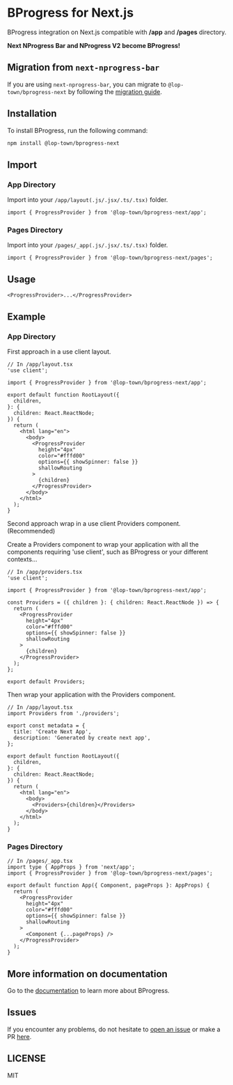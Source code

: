 # BProgress for Next.js

BProgress integration on Next.js compatible with **/app** and **/pages** directory.

**Next NProgress Bar and NProgress V2 become BProgress!**

## Migration from `next-nprogress-bar`

If you are using `next-nprogress-bar`, you can migrate to `@lop-town/bprogress-next` by following the [migration guide](https://bprogress.vercel.app/docs/next/migration).

## Installation

To install BProgress, run the following command:

```bash
npm install @lop-town/bprogress-next
```

## Import

### App Directory

Import into your `/app/layout(.js/.jsx/.ts/.tsx)` folder.

```tsx
import { ProgressProvider } from '@lop-town/bprogress-next/app';
```

### Pages Directory

Import into your `/pages/_app(.js/.jsx/.ts/.tsx)` folder.

```tsx
import { ProgressProvider } from '@lop-town/bprogress-next/pages';
```

## Usage

```tsx
<ProgressProvider>...</ProgressProvider>
```

## Example

### App Directory

First approach in a use client layout.

```tsx
// In /app/layout.tsx
'use client';

import { ProgressProvider } from '@lop-town/bprogress-next/app';

export default function RootLayout({
  children,
}: {
  children: React.ReactNode;
}) {
  return (
    <html lang="en">
      <body>
        <ProgressProvider
          height="4px"
          color="#fffd00"
          options={{ showSpinner: false }}
          shallowRouting
        >
          {children}
        </ProgressProvider>
      </body>
    </html>
  );
}
```

Second approach wrap in a use client Providers component. (Recommended)

Create a Providers component to wrap your application with all the components requiring 'use client', such as BProgress or your different contexts...

```tsx
// In /app/providers.tsx
'use client';

import { ProgressProvider } from '@lop-town/bprogress-next/app';

const Providers = ({ children }: { children: React.ReactNode }) => {
  return (
    <ProgressProvider
      height="4px"
      color="#fffd00"
      options={{ showSpinner: false }}
      shallowRouting
    >
      {children}
    </ProgressProvider>
  );
};

export default Providers;
```

Then wrap your application with the Providers component.

```tsx
// In /app/layout.tsx
import Providers from './providers';

export const metadata = {
  title: 'Create Next App',
  description: 'Generated by create next app',
};

export default function RootLayout({
  children,
}: {
  children: React.ReactNode;
}) {
  return (
    <html lang="en">
      <body>
        <Providers>{children}</Providers>
      </body>
    </html>
  );
}
```

### Pages Directory

```tsx
// In /pages/_app.tsx
import type { AppProps } from 'next/app';
import { ProgressProvider } from '@lop-town/bprogress-next/pages';

export default function App({ Component, pageProps }: AppProps) {
  return (
    <ProgressProvider
      height="4px"
      color="#fffd00"
      options={{ showSpinner: false }}
      shallowRouting
    >
      <Component {...pageProps} />
    </ProgressProvider>
  );
}
```

## More information on documentation

Go to the [documentation](https://bprogress.vercel.app/docs/next/installation) to learn more about BProgress.

## Issues

If you encounter any problems, do not hesitate to [open an issue](https://github.com/lop-town/bprogress/issues) or make a PR [here](https://github.com/lop-town/bprogress).

## LICENSE

MIT
